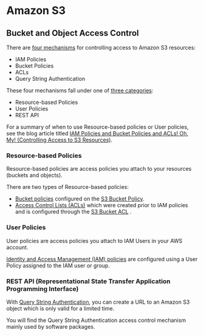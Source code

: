 # Amazon S3

## Bucket and Object Access Control

There are [four mechanisms](https://aws.amazon.com/s3/faqs/) for controlling access to Amazon S3 resources:

* IAM Policies
* Bucket Policies
* ACLs
* Query String Authentication

These four mechanisms fall under one of [three categories](https://docs.aws.amazon.com/AmazonS3/latest/dev/s3-access-control.html):

* Resource-based Policies
* User Policies
* REST API

For a summary of when to use Resource-based policies or User policies, see the blog article titled [IAM Policies and Bucket Policies and ACLs! Oh, My! (Controlling Access to S3 Resources)](https://aws.amazon.com/blogs/security/iam-policies-and-bucket-policies-and-acls-oh-my-controlling-access-to-s3-resources/).

### Resource-based Policies

Resource-based policies are access policies you attach to your resources (buckets and objects).

There are two types of Resource-based policies:

* [Bucket policies](https://docs.aws.amazon.com/AmazonS3/latest/dev/example-bucket-policies.html) configured on the [S3 Bucket Policy](https://docs.aws.amazon.com/AmazonS3/latest/user-guide/add-bucket-policy.html).
* [Access Control Lists (ACLs)](https://docs.aws.amazon.com/AmazonS3/latest/dev/acl-overview.html) which were created prior to IAM policies and is configured through the [S3 Bucket ACL](https://docs.aws.amazon.com/AmazonS3/latest/user-guide/set-bucket-permissions.html) .

### User Policies

User policies are access policies you attach to IAM Users in your AWS account.

[Identity and Access Management (IAM) policies](https://docs.aws.amazon.com/IAM/latest/UserGuide/access_policies_create.html) are configured using a User Policy assigned to the IAM user or group.

### REST API (Representational State Transfer Application Programming Interface)

With [Query String Authentication](https://docs.aws.amazon.com/AmazonS3/latest/API/sigv4-query-string-auth.html), you can create a URL to an Amazon S3 object which is only valid for a limited time.

You will find the Query String Authentication access control mechanism mainly used by software packages.

